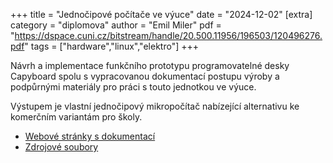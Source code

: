 +++
title = "Jednočipové počítače ve výuce"
date = "2024-12-02"
[extra]
category = "diplomova"
author = "Emil Miler"
pdf = "https://dspace.cuni.cz/bitstream/handle/20.500.11956/196503/120496276.pdf"
tags = ["hardware","linux","elektro"]
+++

Návrh a implementace funkčního prototypu programovatelné desky Capyboard spolu s vypracovanou dokumentací postupu výroby a podpůrnými materiály pro práci s touto jednotkou ve výuce.

<!-- more -->

Výstupem je vlastní jednočipový mikropočítač nabízející alternativu ke komerčním variantám pro školy.

- [Webové stránky s dokumentací](https://docs.capyboard.dev/)
- [Zdrojové soubory](https://github.com/realcharmer/capyboard)
